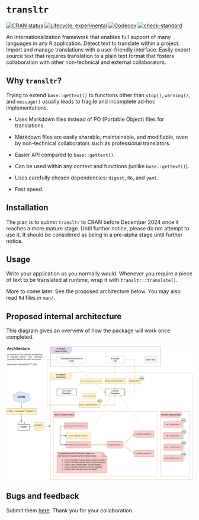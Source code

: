 # `transltr`

<!-- badges: start -->
[![CRAN status](https://www.r-pkg.org/badges/version/transltr)](https://CRAN.R-project.org/package=transltr)
[![Lifecycle: experimental](https://img.shields.io/badge/lifecycle-experimental-orange.svg)](https://lifecycle.r-lib.org/articles/stages.html#experimental)
[![Codecov](https://codecov.io/gh/jeanmathieupotvin/transltr/branch/main/graph/badge.svg?token=ODYHDNR8IB)](https://codecov.io/gh/jeanmathieupotvin/transltr)
[![check-standard](https://github.com/jeanmathieupotvin/transltr/actions/workflows/check-standard.yaml/badge.svg)](https://github.com/jeanmathieupotvin/transltr/actions/workflows/check-standard.yaml)
<!-- badges: end -->

An internationalization framework that enables full support of many languages
in any R application. Detect text to translate within a project. Import and
manage translations with a user-friendly interface. Easily export source text
that requires translation to a plain text format that fosters collaboration
with other non-technical and external collaborators.

## Why `transltr`?

Trying to extend `base::gettext()` to functions other than `stop()`,
`warning()`, and `message()` usually leads to fragile and incomplete ad-hoc
implementations.

* Uses Markdown files instead of PO (Portable Object) files for translations.

* Markdown files are easily sharable, maintainable, and modifiable, even by
non-technical collaborators such as professional translators.

* Easier API compared to `base::gettext()`.

* Can be used within any context and functions (unlike `base::gettext()`).

* Uses carefully chosen dependencies: `digest`, `R6`, and `yaml`.

* Fast speed.

## Installation

The plan is to submit `transltr` to CRAN before December 2024 once it
reaches a more mature stage. Until further notice, please do not attempt to
use it. It should be considered as being in a pre-alpha stage until further
notice.

## Usage

Write your application as you normally would. Whenever you require a piece
of text to be translated at runtime, wrap it with `transltr::translate()`.

More to come later. See the proposed architecture below. You may also read
`Rd` files in `man/`.

## Proposed internal architecture

This diagram gives an overview of how the package will work once completed.

![](man/figures/architecture-overview-user.png)

## Bugs and feedback

Submit them [here](https://github.com/jeanmathieupotvin/transltr/issues/new).
Thank you for your collaboration.

